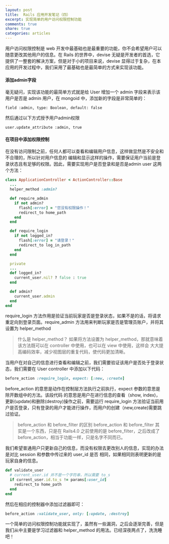 ```yaml
---
layout: post
title:  Rails 应用开发笔记（四）
excerpt: 实现简单的用户访问权限控制功能
comments: true
share: true
categories: articles
---
```


用户访问权限控制是 web 开发中最基础也是最重要的功能，你不会希望用户可以随意更改其他用户的信息。在
 Rails 的世界中，devise 无疑是开发者的首选，它提供了一整套的解决方案，但是对于小的项目来说，devise
显得过于复杂，在本应用的开发过程中，我们采用了最基础也是最简单的方式来实现该功能。

#### 添加admin字段

毫无疑问，实现该功能的最简单方式就是给 User 增加一个 admin 字段来表示该用户是否是 admin 用户，在 mongoid
中，添加新的字段是非常简单的：

`field :admin, type: Boolean, default: false`

然后通过以下方式授予用户admin权限

`user.update_attribute :admin, true`

#### 在项目中添加权限控制

在没有访问限制之前，任何人都可以查看和编辑用户信息，这样做显然是不安全和不合理的，所以针对用户信息的
编辑和显示这样的操作，需要保证用户当前是登录状态且有足够的权限。因此，需要实现用户是否登录和是否是admin
user 这两个方法：

```ruby
class ApplicationController < ActionController::Base
  ...
  helper_method :admin?

  def require_admin
    if not admin?
      flash[:error] = "您没有权限操作！"
      redirect_to home_path
    end
  end

  def require_login
    if not logged_in?
      flash[:error] = "请登录！"
      redirect_to log_in_path
    end
  end

  private
  ...
  def logged_in?
    current_user.nil? ? false : true
  end

  def admin?
    current_user.admin
  end
end
```

require_login 方法作用是验证当前玩家是否是登录状态，如果不是的话，将请求重定向到登录页面。require_admin
方法用来判断玩家是否是管理员账户，并将其设置为 helper_method

>什么是 helper_method？
>如果将方法设置为 helper_method，那就意味着该方法既可以在 controller 中使用，也可以在 view 中使用，这样会
>大大提高编码效率，减少视图层的重复代码，使代码更加清晰。

当用户在对自己的信息进行查看和编辑之前，我们需要验证该用户是否处于登录状态，我们需要在 User controller
中添加以下代码：

```ruby
before_action :require_login, expect: [:new, :create]
```

 before_action 的意思是动作在控制层方法执行之前执行，expect 参数的意思是除开数组中的方法。该段代码
 的意思是用户在进行信息的查看（show, index)，更新(update)和删除(destroy)操作之前，需要运行 require_login
 方法验证当前用户是否登录，只有登录的用户才能进行操作，而用户的创建（new,create)需要跳过验证。

> before_action 和 before_filter 的区别
> before_action 和 before_filter 其实是一个东西，只是在 Rails4.0 之前使用的是 before_filter，之后改成了
before_action，相当于功能一样，只是名字不同而已。

我们希望普通用户只更新自己的信息，而没有权限去更改别人的信息，实现的办法是对比 session 和参数中传过来的 user_id 是否
相同，如果相同则表明更新的是玩家自身的信息。

```ruby
def validate_user
  # current_user.id 并不是一个字符串，所以需要 to_s
  if current_user.id.to_s != params[:user_id]
    redirect_to home_path
  end
end
```

然后在相应的控制器中添加过滤器即可：

```ruby
before_action :validate_user, only: [:update, :destroy]
```

一个简单的访问权限控制功能就实现了，虽然有一些漏洞，之后会逐渐完善，但是我们从中主要是学习过滤器和 helper_method 的用法。已经深夜两点了，洗洗睡吧！